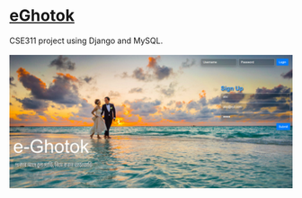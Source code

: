 # <a href="http://asifo1.pythonanywhere.com">eGhotok</a>
CSE311 project using Django and MySQL.
<br>
<br>
![](Screenshot.png)

